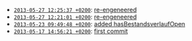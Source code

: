 
* [`2013-05-27 12:25:37 +0200`](ecpo-5b37f7b.html): [re-engeneered](http://github.com/cklee/ecpo/commit/5b37f7b2d4c9995792ba04d8671779ed1d039e31)
* [`2013-05-27 12:21:01 +0200`](ecpo-292cd39.html): [re-engeneered](http://github.com/cklee/ecpo/commit/292cd393ada8569fa74ed7dfc008b6edd65d8720)
* [`2013-05-23 09:49:48 +0200`](ecpo-85f46c0.html): [added hasBestandsverlaufOpen](http://github.com/cklee/ecpo/commit/85f46c0f1cec398b32371ff8078108fc4800f12e)
* [`2013-05-17 14:56:21 +0200`](ecpo-443075c.html): [first commit](http://github.com/cklee/ecpo/commit/443075cc4b9f073b517bed66a630b795931dc77d)
